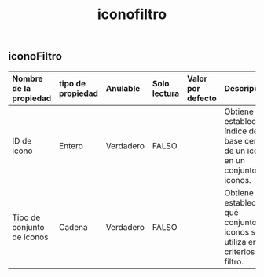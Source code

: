 ﻿---
title: iconofiltro
second_title: Aspose.Cells Cloud Documen
type: docs
url: /es/specification/model/iconfilter/
description: "Aspose.Cells Especificación del modelo de nube: IconFilter. Maneje sin esfuerzo Excel y otros documentos de hoja de cálculo con funciones como abrir, generar, editar, dividir, fusionar, comparar y convertir."
weight: 50
---
## **iconoFiltro**

 

| Nombre de la propiedad| tipo de propiedad| Anulable| Solo lectura| Valor por defecto| Descripción|
|:- |:- |:- |:- |:- |:- |
| ID de icono| Entero| Verdadero| FALSO|| Obtiene y establece el índice de base cero de un icono en un conjunto de iconos.|
| Tipo de conjunto de iconos| Cadena| Verdadero| FALSO|| Obtiene y establece qué conjunto de iconos se utiliza en los criterios de filtro.|

